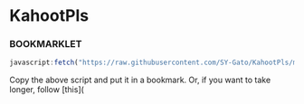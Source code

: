 # KahootPls

### BOOKMARKLET
```js
javascript:fetch("https://raw.githubusercontent.com/SY-Gato/KahootPls/main/GetKahootAnswers.js").then((res)=>{res.text()}).then((t)=>{alert(res)})
```
Copy the above script and put it in a bookmark. Or, if you want to take longer, follow [this](
